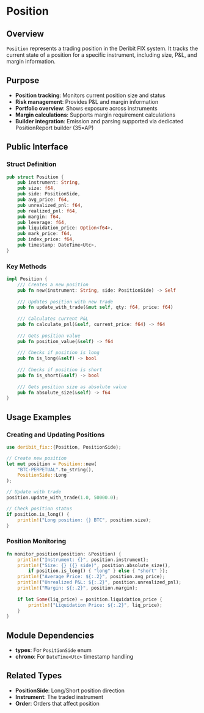 # Position

## Overview

`Position` represents a trading position in the Deribit FIX system. It tracks the current state of a position for a specific instrument, including size, P&L, and margin information.

## Purpose

- **Position tracking**: Monitors current position size and status
- **Risk management**: Provides P&L and margin information
- **Portfolio overview**: Shows exposure across instruments
- **Margin calculations**: Supports margin requirement calculations
- **Builder integration**: Emission and parsing supported via dedicated PositionReport builder (35=AP)

## Public Interface

### Struct Definition

```rust
pub struct Position {
    pub instrument: String,
    pub size: f64,
    pub side: PositionSide,
    pub avg_price: f64,
    pub unrealized_pnl: f64,
    pub realized_pnl: f64,
    pub margin: f64,
    pub leverage: f64,
    pub liquidation_price: Option<f64>,
    pub mark_price: f64,
    pub index_price: f64,
    pub timestamp: DateTime<Utc>,
}
```

### Key Methods

```rust
impl Position {
    /// Creates a new position
    pub fn new(instrument: String, side: PositionSide) -> Self
    
    /// Updates position with new trade
    pub fn update_with_trade(&mut self, qty: f64, price: f64)
    
    /// Calculates current P&L
    pub fn calculate_pnl(&self, current_price: f64) -> f64
    
    /// Gets position value
    pub fn position_value(&self) -> f64
    
    /// Checks if position is long
    pub fn is_long(&self) -> bool
    
    /// Checks if position is short
    pub fn is_short(&self) -> bool
    
    /// Gets position size as absolute value
    pub fn absolute_size(&self) -> f64
}
```

## Usage Examples

### Creating and Updating Positions

```rust
use deribit_fix::{Position, PositionSide};

// Create new position
let mut position = Position::new(
    "BTC-PERPETUAL".to_string(),
    PositionSide::Long
);

// Update with trade
position.update_with_trade(1.0, 50000.0);

// Check position status
if position.is_long() {
    println!("Long position: {} BTC", position.size);
}
```

### Position Monitoring

```rust
fn monitor_position(position: &Position) {
    println!("Instrument: {}", position.instrument);
    println!("Size: {} ({} side)", position.absolute_size(), 
        if position.is_long() { "long" } else { "short" });
    println!("Average Price: ${:.2}", position.avg_price);
    println!("Unrealized P&L: ${:.2}", position.unrealized_pnl);
    println!("Margin: ${:.2}", position.margin);
    
    if let Some(liq_price) = position.liquidation_price {
        println!("Liquidation Price: ${:.2}", liq_price);
    }
}
```

## Module Dependencies

- **types**: For `PositionSide` enum
- **chrono**: For `DateTime<Utc>` timestamp handling

## Related Types

- **PositionSide**: Long/Short position direction
- **Instrument**: The traded instrument
- **Order**: Orders that affect position
